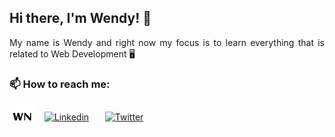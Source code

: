 ## Hi there, I'm Wendy! 👋

<!--
**wendyyng/wendyyng** is a ✨ _special_ ✨ repository because its `README.md` (this file) appears on your GitHub profile.

Here are some ideas to get you started:

- 🔭 I’m currently working on ...
- 🌱 I’m currently learning ...
- 👯 I’m looking to collaborate on ...
- 🤔 I’m looking for help with ...
- 💬 Ask me about ...
- 📫 How to reach me: ...
- 😄 Pronouns: ...
- ⚡ Fun fact: ...
-->

<div align="justify">
  My name is Wendy and right now my focus is to learn everything that is related to Web Development 🖥️ 
  </div>

<!--### ⚡ Fun fact:
- I have a background in international relations and accounting
- I have lived in 5 countries and speak 4 languages: English, Mandarin, Japanese and Malay -->

### 📫 How to reach me:
[<img align="center" alt="Personal"  src="android-chrome-512x512.png" style="text-align: justify" width="40px"/>](https://wendyyng.netlify.app/)
&nbsp;&nbsp;
[<img align="center" alt="Linkedin" width="26px" src="https://cdn.jsdelivr.net/gh/devicons/devicon/icons/linkedin/linkedin-original.svg" style="padding-right:10px;" />](https://www.linkedin.com/in/wendyywng)
&nbsp;&nbsp;
[<img align="center" alt="Twitter"  src="https://cdn.jsdelivr.net/gh/devicons/devicon/icons/twitter/twitter-original.svg" style="padding-right:5px;" width="26px"/>](https://twitter.com/wendyywng)
&nbsp;&nbsp;

